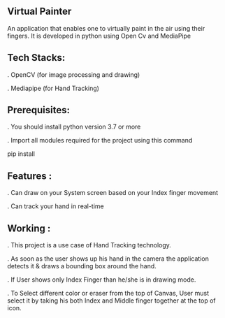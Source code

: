 Virtual Painter
-------------------------

An application that enables one to virtually paint in the air using their fingers. It is developed in python using Open Cv and MediaPipe

Tech Stacks:
-------------------

 . OpenCV (for image processing and drawing)
 
 . Mediapipe (for Hand Tracking)
 
Prerequisites:
-----------------

   . You should install python version 3.7 or more
   
   . Import all modules required for the project using this command

pip install <module name>

Features :
-----------

  . Can draw on your System screen based on your Index finger movement
 
  . Can track your hand in real-time

Working :
--------------

   . This project is a use case of Hand Tracking technology.
 
   . As soon as the user shows up his hand in the camera the application detects it & draws a bounding box around the hand.
 
   . If User shows only Index Finger than he/she is in drawing mode.
 
   . To Select different color or eraser from the top of Canvas, User must select it by taking his both Index and Middle finger together at the top of    icon.
